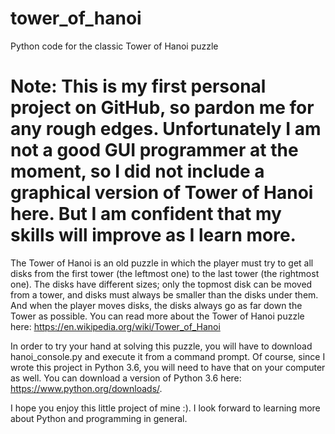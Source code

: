 # tower_of_hanoi
Python code for the classic Tower of Hanoi puzzle

# Note: This is my first personal project on GitHub, so pardon me for any rough edges. Unfortunately I am not a good GUI programmer at the moment, so I did not include a graphical version of Tower of Hanoi here. But I am confident that my skills will improve as I learn more.

The Tower of Hanoi is an old puzzle in which the player must try to get all disks from the first tower (the leftmost one) to the last tower (the rightmost one). The disks have different sizes; only the topmost disk can be moved from a tower, and disks must always be smaller than the disks under them. And when the player moves disks, the disks always go as far down the Tower as possible. You can read more about the Tower of Hanoi puzzle here: https://en.wikipedia.org/wiki/Tower_of_Hanoi

In order to try your hand at solving this puzzle, you will have to download hanoi_console.py and execute it from a command prompt. Of course, since I wrote this project in Python 3.6, you will need to have that on your computer as well. You can download a version of Python 3.6 here: https://www.python.org/downloads/.

I hope you enjoy this little project of mine :). I look forward to learning more about Python and programming in general.
